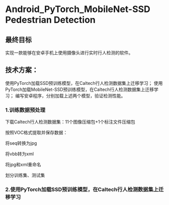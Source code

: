 # Android_PyTorch_MobileNet-SSD Pedestrian Detection
## 最终目标
实现一款能够在安卓手机上使用摄像头进行实时行人检测的软件。
## 技术方案：
使用PyTorch加载SSD预训练模型，在Caltech行人检测数据集上迁移学习；
使用PyTorch加载MobileNet-SSD预训练模型，在Caltech行人检测数据集上迁移学习；
编写安卓程序，分别加载上述两个模型，验证检测性能。

### 1.训练数据预处理
下载Caltech行人检测数据集：11个图像压缩包+1个标注文件压缩包

按照VOC格式提取并保存数据：

将seq转换为jpg

将vbb转为xml

将jpg和xml重命名

划分训练集、测试集

### 2.使用PyTorch加载SSD预训练模型，在Caltech行人检测数据集上迁移学习
